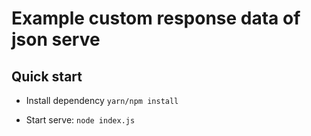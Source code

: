 # Example custom response data of json serve

## Quick start

- Install dependency `yarn/npm install`

- Start serve: `node index.js`